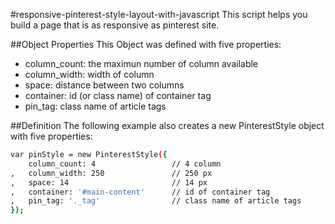 #responsive-pinterest-style-layout-with-javascript
This script helps you build a page that is as responsive as pinterest site.


##Object Properties
This Object was defined with five properties:
- column_count: the maximun number of column available
- column_width: width of column
- space: distance between two columns
- container: id (or class name) of container tag
- pin_tag: class name of article tags


##Definition
The following example also creates a new PinterestStyle object with five properties:

```sh
var pinStyle = new PinterestStyle({
	column_count: 4					// 4 column
,	column_width: 250				// 250 px
,	space: 14						// 14 px
, 	container: '#main-content'		// id of container tag
,	pin_tag: '._tag'				// class name of article tags
});
```
